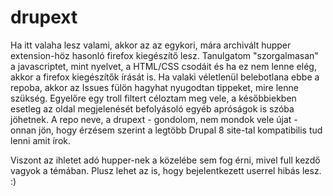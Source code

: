 # drupext
Ha itt valaha lesz valami, akkor az az egykori, mára archivált hupper extension-höz hasonló firefox kiegészítő lesz.
Tanulgatom "szorgalmasan" a javascriptet, mint nyelvet, a HTML/CSS csodáit és ha ez nem lenne elég, akkor a firefox kiegészítők
írását is. 
Ha valaki véletlenül belebotlana ebbe a repoba, akkor az Issues fülön hagyhat nyugodtan tippeket, mire lenne szükség. 
Egyelőre egy troll filtert céloztam meg vele, a későbbiekben esetleg az oldal megjelenését befolyásoló egyéb apróságok is 
szóba jöhetnek.
A repo neve, a drupext - gondolom, nem mondok vele újat - onnan jön, hogy érzésem szerint a legtöbb Drupal 8 site-tal 
kompatibilis tud lenni amit írok. 

Viszont az ihletet adó hupper-nek a közelébe sem fog érni, mivel full kezdő vagyok a témában. 
Plusz lehet az is, hogy bejelentkezett userrel hibás lesz. :)

